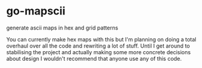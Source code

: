 # go-mapscii
generate ascii maps in hex and grid patterns

You can currently make hex maps with this but I'm planning on doing a total overhaul over all the code and rewriting a lot of stuff. Until I get around to stabilising the project and actually making some more concrete decisions about design I wouldn't recommend that anyone use any of this code.
